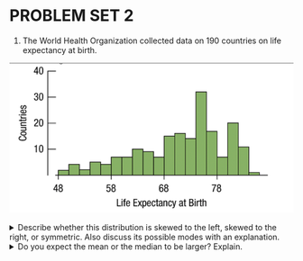 # PROBLEM SET 2

<!--Ordered List-->

1. The World Health Organization collected data on 190 countries on life expectancy at birth.
<!--Images-->
![q1](215_week_2_q1.png)
<details>
<summary>
Describe whether this distribution is skewed to the left, skewed to the right, or symmetric. Also discuss its possible modes with an explanation.
</summary>
This histogram is skewed to the left, since the tail extends towards the left. A possible mode would be a life expectancy at birth of of 76.
</details>
<details>
<summary>
Do you expect the mean or the median to be larger? Explain.
</summary>
Since the histogram is skewed left, the median would be larger. The mean in this case would be pulled more towards the lower tail.
</details>

